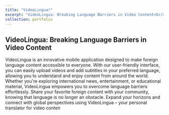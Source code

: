 ```yaml
---
title: "VideoLingua!"
excerpt: "VideoLingua: Breaking Language Barriers in Video Content<br/><img src='/images/VideoLingua.png'>"
collection: portfolio
---
```


## VideoLingua: Breaking Language Barriers in Video Content
VideoLingua is an innovative mobile application designed to make foreign language content accessible to everyone. With our user-friendly interface, you can easily upload videos and add subtitles in your preferred language, allowing you to understand and enjoy content from around the world. Whether you're exploring international news, entertainment, or educational material, VideoLingua empowers you to overcome language barriers effortlessly. Share your favorite foreign content with your community, knowing that language is no longer an obstacle. Expand your horizons and connect with global perspectives using VideoLingua – your personal translator for video conten

